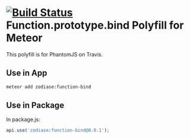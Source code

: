 [![Build Status](https://travis-ci.org/Zodiase/meteor-function-bind.svg?branch=master)](https://travis-ci.org/Zodiase/meteor-function-bind)
Function.prototype.bind Polyfill for Meteor
===========================================

This polyfill is for PhantomJS on Travis.

Use in App
----------
```Bash
meteor add zodiase:function-bind
```

Use in Package
--------------
In package.js:
```JavaScript
api.use('zodiase:function-bind@0.0.1');
```
